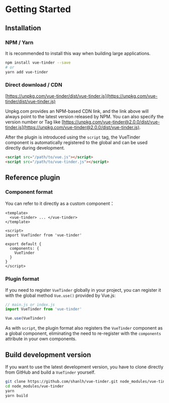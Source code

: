 # Getting Started

## Installation

### NPM / Yarn
It is recommended to install this way when building large applications.

``` bash
npm install vue-tinder --save
# or
yarn add vue-tinder
```

### Direct download / CDN

[https://unpkg.com/vue-tinder/dist/vue-tinder.js](https://unpkg.com/vue-tinder/dist/vue-tinder.js)

Unpkg.com provides an NPM-based CDN link, and the link above will always point to the latest version released by NPM. You can also specify the version number or Tag like [https://unpkg.com/vue-tinder@2.0.0/dist/vue-tinder.js](https://unpkg.com/vue-tinder@2.0.0/dist/vue-tinder.js).

After the plugin is introduced using the `script` tag, the VueTinder component is automatically registered to the global and can be used directly during development.

```html
<script src="/path/to/vue.js"></script>
<script src="/path/to/vue-tinder.js"></script>
```

## Reference plugin

### Component format

You can refer to it directly as a custom component：

``` vue
<template>
  <vue-tinder> ... </vue-tinder>
</template>

<script>
import VueTinder from 'vue-tinder'

export default {
  components: {
    VueTinder
  }
}
</script>
```

### Plugin format

If you need to register `VueTinder` globally in your project, you can register it with the global method `Vue.use()` provided by Vue.js:

``` js
// main.js or index.js
import VueTinder from 'vue-tinder'

Vue.use(VueTinder)
```

As with `script`, the plugin format also registers the `VueTinder` component as a global component, eliminating the need to re-register with the `components` attribute in your own components.

## Build development version

If you want to use the latest development version, you have to clone directly from GitHub and build a `VueTinder` yourself.

``` bash
git clone https://github.com/shanlh/vue-tinder.git node_modules/vue-tinder
cd node_modules/vue-tinder
yarn
yarn build
```